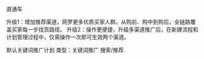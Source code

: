直通车

升级1：增加推荐渠道，网罗更多优质买家人群。从购前、购中到购后，全链路覆盖买家每一步找货路径。
升级2：操作更便捷，升级多渠道推广后，在新建流程和计划管理过程中，仅需操作一次即可生效两个渠道。


默认关键词推广计划
类型：关键词推广
搜索/推荐